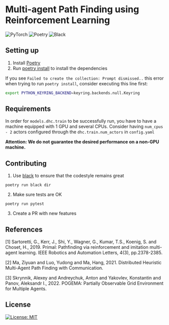 # Multi-agent Path Finding using Reinforcement Learning


![PyTorch](https://img.shields.io/badge/PyTorch-%23EE4C2C.svg?style=flat&logo=PyTorch&logoColor=white)
![Poetry](https://img.shields.io/badge/Poetry-%2300C4CC.svg?style=flat&logo=Poetry&logoColor=white)
![Black](https://img.shields.io/badge/code%20style-black-000000.svg)

## Setting up
1. Install [Poetry](https://python-poetry.org)
2. Run [poetry install](https://python-poetry.org/docs/cli/#install) to install the dependencies

If you see ``Failed to create the collection: Prompt dismissed..`` this error when trying to run `poetry install`, consider executing this line first:
```bash
export PYTHON_KEYRING_BACKEND=keyring.backends.null.Keyring
```

## Requirements
In order for `models.dhc.train` to be successfully run, you have to have a machine equipped with 1 GPU and several CPUs.
Consider having `num_cpus - 2` actors configured through the `dhc.train.num_actors` in `config.yaml`

**Attention: We do not guarantee the desired performance on a non-GPU machine.**


## Contributing
1. Use [black](https://github.com/psf/black) to ensure that the codestyle remains great
```shell
poetry run black dir
```
2. Make sure tests are OK 
```shell
poetry run pytest
```
3. Create a PR with new features


## References

<a id="1">[1]</a> 
Sartoretti, G., Kerr, J., Shi, Y., Wagner, G., Kumar, T.S., Koenig, S. and Choset, H., 2019. Primal: Pathfinding via reinforcement and imitation multi-agent learning. IEEE Robotics and Automation Letters, 4(3), pp.2378-2385.

<a id="2">[2]</a> 
Ma, Ziyuan and Luo, Yudong and Ma, Hang, 2021. Distributed Heuristic Multi-Agent Path Finding with Communication.

<a id="3">[3]</a>
Skrynnik, Alexey and Andreychuk, Anton and Yakovlev, Konstantin and Panov, Aleksandr I., 2022. POGEMA: Partially Observable Grid Environment for Multiple Agents. 


## License

[![License: MIT](https://img.shields.io/badge/License-MIT-yellow.svg)](https://github.com/acforvs/multi-agent-pathfinding/blob/main/LICENSE)


